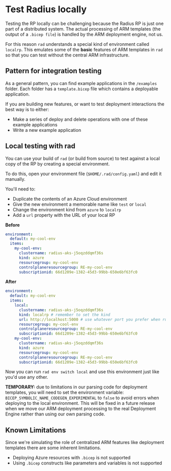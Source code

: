 # Test Radius locally

Testing the RP locally can be challenging because the Radius RP is just one part of a distributed system. The actual processing of ARM templates (the output of a `.bicep file`) is handled by the ARM deployment engine, not us.

For this reason `rad` understands a special kind of environment called `localrp`. This emulates some of the **basic** features of ARM templates in `rad` so that you can test without the central ARM infrastructure.

## Pattern for integration testing

As a general pattern, you can find example applications in the `/examples` folder. Each folder has a `template.bicep` file which contains a deployable application.

If you are building new features, or want to test deployment interactions the best way is to either:

- Make a series of deploy and delete operations with one of these example applications
- Write a new example application

## Local testing with rad

You can use your build of `rad` (or build from source) to test against a local copy of the RP by creating a special environment.

To do this, open your environment file (`$HOME/.rad/config.yaml`) and edit it manually. 

You'll need to:

- Duplicate the contents of an Azure Cloud environment
- Give the new environment a memorable name like `test` or `local`
- Change the environment kind from `azure` to `localrp`
- Add a `url` property with the URL of your local RP

**Before**

```yaml
environment:
  default: my-cool-env
  items:
    my-cool-env:
      clustername: radius-aks-j5oqzddqmf36s
      kind: azure
      resourcegroup: my-cool-env
      controlplaneresourcegroup: RE-my-cool-env
      subscriptionid: 66d1209e-1382-45d3-99bb-650e6bf63fc0
```

**After**

```yaml
environment:
  default: my-cool-env
  items:
    local:
      clustername: radius-aks-j5oqzddqmf36s
      kind: localrp # remember to set the kind
      url: http://localhost:5000 # use whatever port you prefer when running the RP locally
      resourcegroup: my-cool-env
      controlplaneresourcegroup: RE-my-cool-env
      subscriptionid: 66d1209e-1382-45d3-99bb-650e6bf63fc0
    my-cool-env:
      clustername: radius-aks-j5oqzddqmf36s
      kind: azure
      resourcegroup: my-cool-env
      controlplaneresourcegroup: RE-my-cool-env
      subscriptionid: 66d1209e-1382-45d3-99bb-650e6bf63fc0
```

Now you can run `rad env switch local` and use this environment just like you'd use any other.

**TEMPORARY:** due to limitations in our parsing code for deployment templates, you will need to set the environment variable: `BICEP_SYMBOLIC_NAME_CODEGEN_EXPERIMENTAL` to `false` to avoid errors when deploying to the local environment. This will be fixed in a future release when we move our ARM deployment processing to the real Deployment Engine rather than using our own parsing code.

## Known Limitations

Since we're simulating the role of centralized ARM features like deployment templates there are some inherent limitations.

- Deploying Azure resources with `.bicep` is not supported
- Using `.bicep` constructs like parameters and variables is not supported
